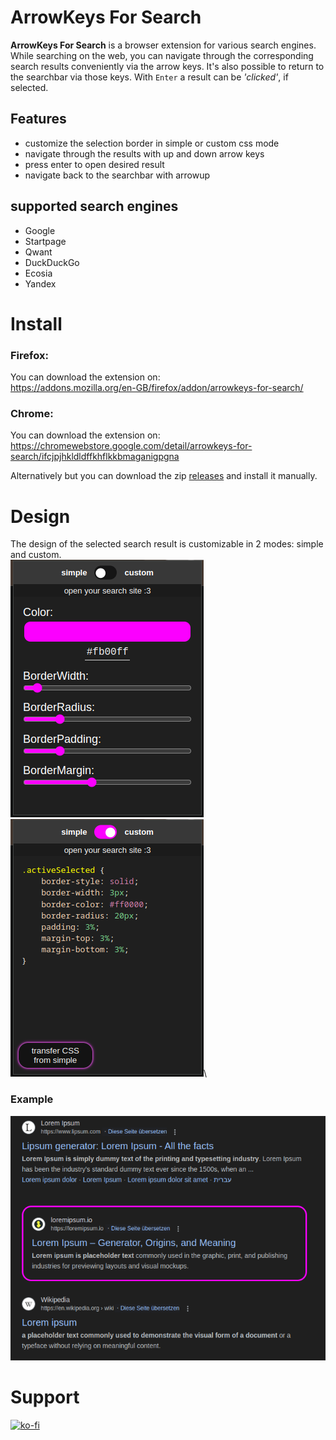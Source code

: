 # ArrowKeys For Search
**ArrowKeys For Search** is a browser extension for various search engines. \
While searching on the web, you can navigate through the corresponding search results conveniently via the arrow keys. It's also possible to return to the searchbar via those keys. With `Enter` a result can be *'clicked'*, if selected.

## Features
- customize the selection border in simple or custom css mode
- navigate through the results with up and down arrow keys
- press enter to open desired result
- navigate back to the searchbar with arrowup

## supported search engines
- Google
- Startpage
- Qwant
- DuckDuckGo
- Ecosia
- Yandex

# Install
### Firefox:
You can download the extension on:\
https://addons.mozilla.org/en-GB/firefox/addon/arrowkeys-for-search/

### Chrome:
You can download the extension on:\
https://chromewebstore.google.com/detail/arrowkeys-for-search/ifcjpjhkldldffkhflkkbmaganigpgna

Alternatively but you can download the zip [releases](https://github.com/jusnim/ArrowKeys-For-Search/releases) and install it manually.

# Design
The design of the selected search result is customizable in 2 modes: simple and custom.\
![](./img/settings_simple.png)
![](./img/settings_custom.png)\

### Example
![](./img/preview_example.png)

# Support
[![ko-fi](https://ko-fi.com/img/githubbutton_sm.svg)](https://ko-fi.com/Z8Z4Q2QF5)

